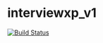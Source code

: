 # interviewxp_v1
[![Build Status](https://travis-ci.org/laravel/framework.svg)](https://travis-ci.org/laravel/framework)
